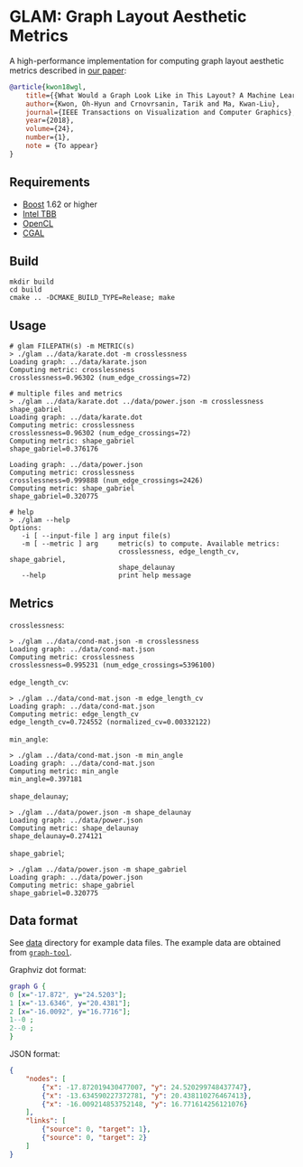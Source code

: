 # GLAM: Graph Layout Aesthetic Metrics
A high-performance implementation for computing graph layout aesthetic metrics described in [our paper](https://goo.gl/Y8e9iH):
```bibtex
@article{kwon18wgl,
    title={{What Would a Graph Look Like in This Layout? A Machine Learning Approach to Large Graph Visualization}},
    author={Kwon, Oh-Hyun and Crnovrsanin, Tarik and Ma, Kwan-Liu},
    journal={IEEE Transactions on Visualization and Computer Graphics},
    year={2018},
    volume={24},
    number={1},        
    note = {To appear}
}
```

## Requirements
- [Boost](http://www.boost.org/) 1.62 or higher
- [Intel TBB](https://www.threadingbuildingblocks.org/)
- [OpenCL](https://www.khronos.org/opencl/)
- [CGAL](https://www.cgal.org/)

## Build
```shell
mkdir build
cd build
cmake .. -DCMAKE_BUILD_TYPE=Release; make
```

## Usage
```shell
# glam FILEPATH(s) -m METRIC(s)
> ./glam ../data/karate.dot -m crosslessness
Loading graph: ../data/karate.json
Computing metric: crosslessness
crosslessness=0.96302 (num_edge_crossings=72)

# multiple files and metrics
> ./glam ../data/karate.dot ../data/power.json -m crosslessness shape_gabriel
Loading graph: ../data/karate.dot
Computing metric: crosslessness
crosslessness=0.96302 (num_edge_crossings=72)
Computing metric: shape_gabriel
shape_gabriel=0.376176

Loading graph: ../data/power.json
Computing metric: crosslessness
crosslessness=0.999888 (num_edge_crossings=2426)
Computing metric: shape_gabriel
shape_gabriel=0.320775

# help
> ./glam --help
Options:
   -i [ --input-file ] arg input file(s)
   -m [ --metric ] arg     metric(s) to compute. Available metrics:
                           crosslessness, edge_length_cv, shape_gabriel,
                           shape_delaunay
   --help                  print help message
```

## Metrics
`crosslessness`:
```shell
> ./glam ../data/cond-mat.json -m crosslessness
Loading graph: ../data/cond-mat.json
Computing metric: crosslessness
crosslessness=0.995231 (num_edge_crossings=5396100)
```

`edge_length_cv`:
```shell
> ./glam ../data/cond-mat.json -m edge_length_cv
Loading graph: ../data/cond-mat.json
Computing metric: edge_length_cv
edge_length_cv=0.724552 (normalized_cv=0.00332122)
```

`min_angle`:
```shell
> ./glam ../data/cond-mat.json -m min_angle
Loading graph: ../data/cond-mat.json
Computing metric: min_angle
min_angle=0.397181
```

`shape_delaunay`;
```shell
> ./glam ../data/power.json -m shape_delaunay
Loading graph: ../data/power.json
Computing metric: shape_delaunay
shape_delaunay=0.274121
```

`shape_gabriel`;
```shell
> ./glam ../data/power.json -m shape_gabriel
Loading graph: ../data/power.json
Computing metric: shape_gabriel
shape_gabriel=0.320775
```

## Data format
See [data](data) directory for example data files. The example data are obtained from [`graph-tool`](https://graph-tool.skewed.de/).

Graphviz dot format:
```dot
graph G {
0 [x="-17.872", y="24.5203"];
1 [x="-13.6346", y="20.4381"];
2 [x="-16.0092", y="16.7716"];
1--0 ;
2--0 ;
}
```

JSON format:
```json
{
    "nodes": [
        {"x": -17.872019430477007, "y": 24.520299748437747},
        {"x": -13.634590227372781, "y": 20.438110276467413},
        {"x": -16.009214853752148, "y": 16.771614256121076}
    ],
    "links": [
        {"source": 0, "target": 1},
        {"source": 0, "target": 2}
    ]
}
```
